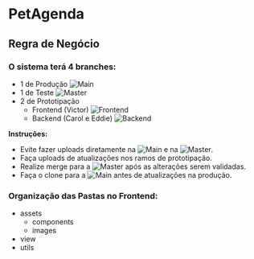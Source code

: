 # PetAgenda

## **Regra de Negócio**

### O sistema terá 4 branches:
- 1 de Produção ![Main](https://img.shields.io/badge/Branch-Main-brightgreen)
- 1 de Teste ![Master](https://img.shields.io/badge/Branch-Master-blue)
- 2 de Prototipação
  - Frontend (Victor) ![Frontend](https://img.shields.io/badge/Branch-Frontend-orange)
  - Backend (Carol e Eddie) ![Backend](https://img.shields.io/badge/Branch-Backend-red)

**Instruções:**
- Evite fazer uploads diretamente na ![Main](https://img.shields.io/badge/Branch-Main-brightgreen) e na ![Master](https://img.shields.io/badge/Branch-Master-blue).
- Faça uploads de atualizações nos ramos de prototipação.
- Realize merge para a ![Master](https://img.shields.io/badge/Branch-Master-blue) após as alterações serem validadas.
- Faça o clone para a ![Main](https://img.shields.io/badge/Branch-Main-brightgreen) antes de atualizações na produção.

### **Organização das Pastas no Frontend:**
- assets
  - components
  - images
- view
- utils
